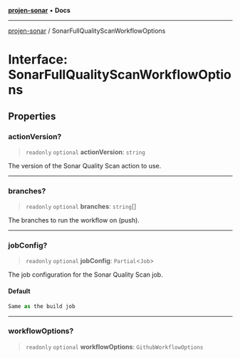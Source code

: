 [**projen-sonar**](../README.md) • **Docs**

***

[projen-sonar](../globals.md) / SonarFullQualityScanWorkflowOptions

# Interface: SonarFullQualityScanWorkflowOptions

## Properties

### actionVersion?

> `readonly` `optional` **actionVersion**: `string`

The version of the Sonar Quality Scan action to use.

***

### branches?

> `readonly` `optional` **branches**: `string`[]

The branches to run the workflow on (push).

***

### jobConfig?

> `readonly` `optional` **jobConfig**: `Partial`\<`Job`\>

The job configuration for the Sonar Quality Scan job.

#### Default

```ts
Same as the build job
```

***

### workflowOptions?

> `readonly` `optional` **workflowOptions**: `GithubWorkflowOptions`
